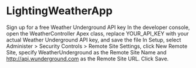 # LightingWeatherApp

Sign up for a free Weather Underground API key
In the developer console, open the WeatherController Apex class, replace YOUR_API_KEY with your actual Weather Underground API key, and save the file
In Setup, select Administer > Security Controls > Remote Site Settings, click New Remote Site, specify WeatherUnderground as the Remote Site Name and http://api.wunderground.com as the Remote Site URL. Click Save.
